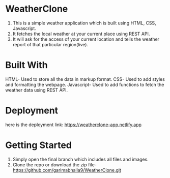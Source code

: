 # WeatherClone

1) This is a simple weather application which is built using HTML, CSS, Javascript.
2) It fetches the local weather at your current place using REST API.
3) It will ask for the access of your current location and tells the weather report of that particular region(live).

# Built With

HTML- Used to store all the data in markup format.
CSS- Used to add styles and formatting the webpage.
Javascript- Used to add functions to fetch the weather data using REST API.

# Deployment
here is the deployment link: https://weatherclone-app.netlify.app

# Getting Started
 1) Simply open the final branch which includes all files and images.
1) Clone the repo or download the zip file- https://github.com/garimabhalla9/WeatherClone.git
